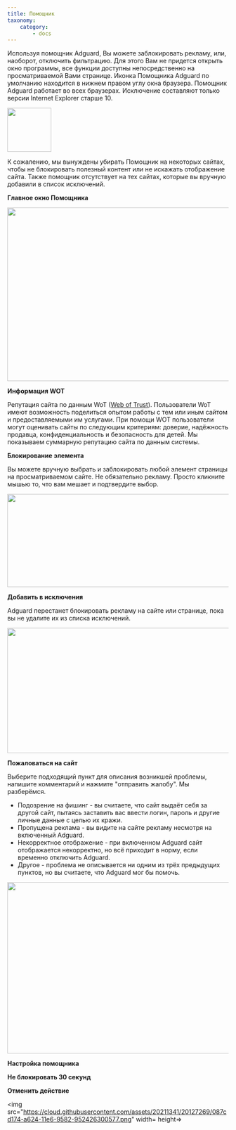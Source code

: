 ```yaml
---
title: Помощник
taxonomy:
    category:
        - docs
---
```

Используя помощник Adguard, Вы можете заблокировать рекламу, или, наоборот, отключить фильтрацию. Для этого Вам не придется открыть окно программы, все функции доступны непосредственно на просматриваемой Вами странице. Иконка Помощника Adguard по умолчанию находится в нижнем правом углу окна браузера. Помощник Adguard работает во всех браузерах. Исключение составляют только версии Internet Explorer старше 10.

<img src="https://cloud.githubusercontent.com/assets/20211341/20127268/087cb090-a624-11e6-8540-9a6013442603.png" width=100 height=100 />

К сожалению, мы вынуждены убирать Помощник на некоторых сайтах, чтобы не блокировать полезный контент или не искажать отображение сайта. Также помощник отсутствует на тех сайтах, которые вы вручную добавили в список исключений.

**Главное окно Помощника**

<img src="https://cloud.githubusercontent.com/assets/20211341/20127270/087d971c-a624-11e6-87f6-21f7f8bcebcf.png" width=550 height=395 />

**Информация WOT**

Репутация сайта по данным WoT ([Web of Trust](https://ru.wikipedia.org/wiki/WOT%3A_Web_of_Trust)). Пользователи WoT имеют возможность поделиться опытом работы с тем или иным сайтом и предоставляемыми им услугами. При помощи WOT пользователи могут оценивать сайты по следующим критериям: доверие, надёжность продавца, конфиденциальность и безопасность для детей. Мы показываем суммарную репутацию сайта по данным системы.

**Блокирование элемента**

Вы можете вручную выбрать и заблокировать любой элемент страницы на просматриваемом сайте. Не обязательно рекламу. Просто кликните мышью то, что вам мешает и подтвердите выбор.

<img src="https://cloud.githubusercontent.com/assets/20211341/20127267/087ca956-a624-11e6-9b95-6958a0022226.png" width=550 height=212 />

**Добавить в исключения**

Adguard перестанет блокировать рекламу на сайте или странице, пока вы не удалите их из списка исключений.

<img src="https://cloud.githubusercontent.com/assets/20211341/20127265/087b2f22-a624-11e6-9cae-223115cbf4af.png" width=550 height=285 />

**Пожаловаться на сайт**

Выберите подходящий пункт для описания возникшей проблемы, напишите комментарий и нажмите "отправить жалобу". Мы разберёмся.

- Подозрение на фишинг - вы считаете, что сайт выдаёт себя за другой сайт, пытаясь заставить вас ввести логин, пароль и другие личные данные с целью их кражи.
- Пропущена реклама - вы видите на сайте рекламу несмотря на включенный Adguard.
- Некорректное отображение - при включенном Adguard сайт отображается некорректно, но всё приходит в норму, если временно отключить Adguard.
- Другое - проблема не описывается ни одним из трёх предыдущих пунктов, но вы считаете, что Adguard мог бы помочь.

<img src="https://cloud.githubusercontent.com/assets/20211341/20127266/087b9638-a624-11e6-8eab-8da315e55a60.png" width=550 height=390 />

**Настройка помощника**

**Не блокировать 30 секунд**

**Отменить действие**





<img src="https://cloud.githubusercontent.com/assets/20211341/20127269/087cd174-a624-11e6-9582-952426300577.png" width= height=>
